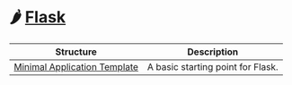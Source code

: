 # 🌶 [Flask](https://flask.palletsprojects.com)

| Structure | Description |
|-----------|-------------|
| [Minimal Application Template](basic/) | A basic starting point for Flask. |